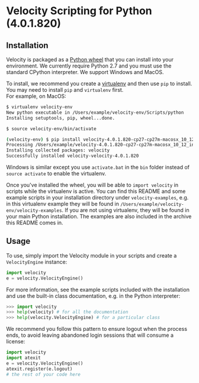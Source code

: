# Velocity Scripting for Python (4.0.1.820)

## Installation

Velocity is packaged as a [Python wheel](https://pypi.org/project/wheel/) that 
you can install into your environment.  We currently require Python 2.7 and you 
must use the standard CPython interpreter.  We support Windows and MacOS.

To install, we recommend you create a [virtualenv](https://virtualenv.pypa.io/en/stable/) and 
then use `pip` to install.  You may need to install `pip` and `virtualenv` first.  
For example, on MacOS:

```bash
$ virtualenv velocity-env
New python executable in /Users/example/velocity-env/Scripts/python
Installing setuptools, pip, wheel...done.

$ source velocity-env/bin/activate

(velocity-env) $ pip install velocity-4.0.1.820-cp27-cp27m-macosx_10_12_intel.whl
Processing /Users/example/velocity-4.0.1.820-cp27-cp27m-macosx_10_12_intel.whl
Installing collected packages: velocity
Successfully installed velocity-velocity-4.0.1.820
```

Windows is similar except you use `activate.bat` in the `bin` folder instead of 
`source activate` to enable the virtualenv.

Once you've installed the wheel, you will be able to `import velocity` in scripts 
while the virtualenv is active.  You can find this README and some example scripts 
in your installation directory under `velocity-examples`, e.g. in this virtualenv 
example they will be found in `/Users/example/velocity-env/velocity-examples`.  If 
you are not using virtualenv, they will be found in your main Python installation.
The examples are also included in the archive this README comes in.

## Usage

To use, simply import the Velocity module in your scripts and create a `VelocityEngine`
instance:

```python
import velocity
e = velocity.VelocityEngine()
```

For more information, see the example scripts included with the installation and use 
the built-in class documentation, e.g. in the Python interpreter:

```python
>>> import velocity
>>> help(velocity) # for all the documentation
>>> help(velocity.VelocityEngine) # for a particular class
```

We recommend you follow this pattern to ensure logout when the process ends, to avoid 
leaving abandoned login sessions that will consume a license:

```python
import velocity
import atexit
e = velocity.VelocityEngine()
atexit.register(e.logout)
# the rest of your code here
```

